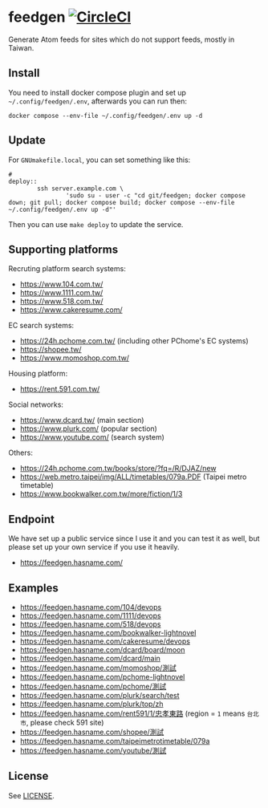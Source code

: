 # feedgen [![CircleCI](https://circleci.com/gh/hasname/feedgen.svg?style=svg)](https://circleci.com/gh/hasname/feedgen)

Generate Atom feeds for sites which do not support feeds, mostly in Taiwan.

## Install

You need to install docker compose plugin and set up `~/.config/feedgen/.env`, afterwards you can run then:

    docker compose --env-file ~/.config/feedgen/.env up -d

## Update

For `GNUmakefile.local`, you can set something like this:

    #
    deploy::
            ssh server.example.com \
                    'sudo su - user -c "cd git/feedgen; docker compose down; git pull; docker compose build; docker compose --env-file ~/.config/feedgen/.env up -d"'

Then you can use `make deploy` to update the service.

## Supporting platforms

Recruting platform search systems:
* https://www.104.com.tw/
* https://www.1111.com.tw/
* https://www.518.com.tw/
* https://www.cakeresume.com/

EC search systems:
* https://24h.pchome.com.tw/ (including other PChome's EC systems)
* https://shopee.tw/
* https://www.momoshop.com.tw/

Housing platform:
* https://rent.591.com.tw/

Social networks:
* https://www.dcard.tw/ (main section)
* https://www.plurk.com/ (popular section)
* https://www.youtube.com/ (search system)

Others:
* https://24h.pchome.com.tw/books/store/?fq=/R/DJAZ/new
* https://web.metro.taipei/img/ALL/timetables/079a.PDF (Taipei metro timetable)
* https://www.bookwalker.com.tw/more/fiction/1/3

## Endpoint

We have set up a public service since I use it and you can test it as well, but please set up your own service if you use it heavily.

* https://feedgen.hasname.com/

## Examples

* https://feedgen.hasname.com/104/devops
* https://feedgen.hasname.com/1111/devops
* https://feedgen.hasname.com/518/devops
* https://feedgen.hasname.com/bookwalker-lightnovel
* https://feedgen.hasname.com/cakeresume/devops
* https://feedgen.hasname.com/dcard/board/moon
* https://feedgen.hasname.com/dcard/main
* https://feedgen.hasname.com/momoshop/測試
* https://feedgen.hasname.com/pchome-lightnovel
* https://feedgen.hasname.com/pchome/測試
* https://feedgen.hasname.com/plurk/search/test
* https://feedgen.hasname.com/plurk/top/zh
* https://feedgen.hasname.com/rent591/1/忠孝東路 (region = `1` means `台北市`, please check 591 site)
* https://feedgen.hasname.com/shopee/測試
* https://feedgen.hasname.com/taipeimetrotimetable/079a
* https://feedgen.hasname.com/youtube/測試

## License

See [LICENSE](LICENSE).
